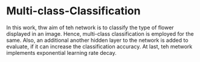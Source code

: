 # Multi-class-Classification

In this work, thw aim of teh network is to classify the type of flower displayed in an image. Hence, multi-class classification is employed for the same. Also, an additional another hidden layer to the network is added to evaluate, if it can increase the classification accuracy. At last, teh metwork implements exponential learning rate decay.

